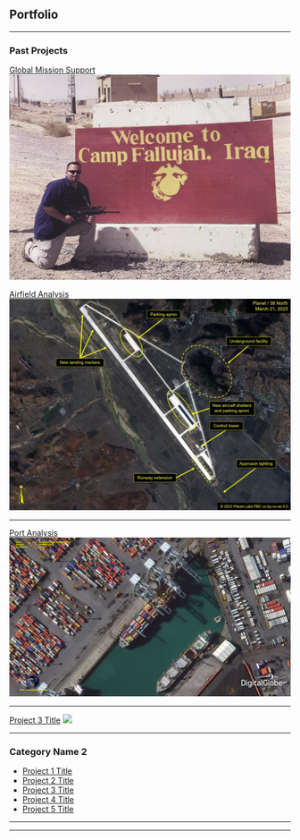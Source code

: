 ## Portfolio

---

### Past Projects

[Global Mission Support](/sample_page)
<img src="images/IMG_0046.jpg?raw=true"/>

[Airfield Analysis](/sample_page)
<img src="images/Fig1b_Sunchon-Upd-23-0321_23-0321-Planet-1024x768.jpg?raw=true"/>

---
[Port Analysis](/pdf/sample_presentation.pdf)
<img src="images/Satellite_Image_Auckland_New_Zealand_Port.jpg?raw=true"/>

---
[Project 3 Title](http://example.com/)
<img src="images/dummy_thumbnail.jpg?raw=true"/>

---

### Category Name 2

- [Project 1 Title](http://example.com/)
- [Project 2 Title](http://example.com/)
- [Project 3 Title](http://example.com/)
- [Project 4 Title](http://example.com/)
- [Project 5 Title](http://example.com/)

---




---
